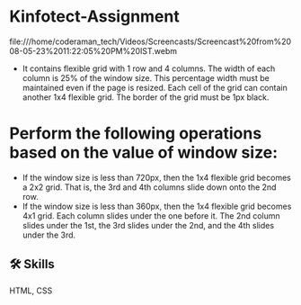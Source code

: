 # Kinfotect-Assignment
 file:///home/coderaman_tech/Videos/Screencasts/Screencast%20from%2008-05-23%2011:22:05%20PM%20IST.webm

- It contains flexible grid with 1 row and 4 columns. The width of each column is 25% of the window size. This percentage width must be maintained even if the page is resized. Each cell of the grid can contain another 1x4 flexible grid. The border of the grid must be 1px black.
 
# Perform the following operations based on the value of window size:
- If the window size is less than 720px, then the 1x4 flexible grid becomes a 2x2 grid.  That is, the 3rd and 4th columns slide down onto the 2nd row.
- If the window size is less than 360px, then the 1x4 flexible grid becomes 4x1 grid.  Each column slides under the one before it. The 2nd column slides under the 1st, the 3rd slides under the 2nd, and the 4th slides under the 3rd.



## 🛠 Skills
HTML, CSS
